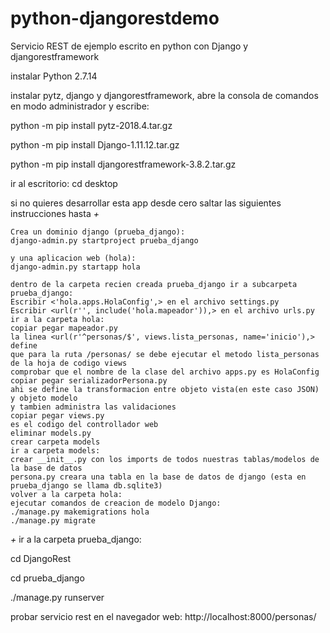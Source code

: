 # python-djangorestdemo
Servicio REST de ejemplo escrito en python con Django y djangorestframework


instalar Python 2.7.14

instalar pytz, django y djangorestframework, abre la consola de comandos en modo administrador y escribe:

python -m pip install pytz-2018.4.tar.gz

python -m pip install Django-1.11.12.tar.gz

python -m pip install djangorestframework-3.8.2.tar.gz


ir al escritorio:
cd desktop

si no quieres desarrollar esta app desde cero
saltar las siguientes instrucciones hasta *+*

	Crea un dominio django (prueba_django):
	django-admin.py startproject prueba_django	
	
	y una aplicacion web (hola):
	django-admin.py startapp hola	
	
	dentro de la carpeta recien creada prueba_django ir a subcarpeta prueba_django:	
	Escribir <'hola.apps.HolaConfig',> en el archivo settings.py
	Escribir <url(r'', include('hola.mapeador')),> en el archivo urls.py
	ir a la carpeta hola:
	copiar pegar mapeador.py
	la linea <url(r'^personas/$', views.lista_personas, name='inicio'),> define
	que para la ruta /personas/ se debe ejecutar el metodo lista_personas de la hoja de codigo views
	comprobar que el nombre de la clase del archivo apps.py es HolaConfig
	copiar pegar serializadorPersona.py
	ahi se define la transformacion entre objeto vista(en este caso JSON) y objeto modelo
	y tambien administra las validaciones
	copiar pegar views.py
	es el codigo del controllador web
	eliminar models.py
	crear carpeta models
	ir a carpeta models:
	crear __init__.py con los imports de todos nuestras tablas/modelos de la base de datos
	persona.py creara una tabla en la base de datos de django (esta en prueba_django se llama db.sqlite3)
	volver a la carpeta hola:
	ejecutar comandos de creacion de modelo Django:
	./manage.py makemigrations hola
	./manage.py migrate
	
*+*
ir a la carpeta prueba_django:

cd DjangoRest

cd prueba_django

./manage.py runserver


probar servicio rest en el navegador web:
http://localhost:8000/personas/
